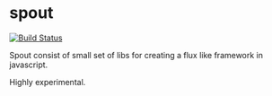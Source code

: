 spout
==============

[![Build Status](https://travis-ci.org/wmira/spout.svg?branch=master)](https://travis-ci.org/wmira/spout)

Spout consist of small set of libs for creating a flux like framework in javascript.

Highly experimental.